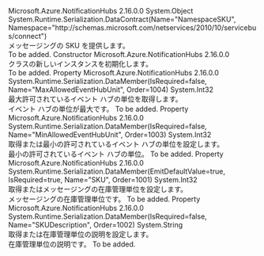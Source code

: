 <Type Name="MessagingSKU" FullName="Microsoft.Azure.NotificationHubs.Management.MessagingSKU">
  <TypeSignature Language="C#" Value="public class MessagingSKU" />
  <TypeSignature Language="ILAsm" Value=".class public auto ansi beforefieldinit MessagingSKU extends System.Object" />
  <TypeSignature Language="DocId" Value="T:Microsoft.Azure.NotificationHubs.Management.MessagingSKU" />
  <TypeSignature Language="VB.NET" Value="Public Class MessagingSKU" />
  <TypeSignature Language="F#" Value="type MessagingSKU = class" />
  <AssemblyInfo>
    <AssemblyName>Microsoft.Azure.NotificationHubs</AssemblyName>
    <AssemblyVersion>2.16.0.0</AssemblyVersion>
  </AssemblyInfo>
  <Base>
    <BaseTypeName>System.Object</BaseTypeName>
  </Base>
  <Interfaces />
  <Attributes>
    <Attribute>
      <AttributeName>System.Runtime.Serialization.DataContract(Name="NamespaceSKU", Namespace="http://schemas.microsoft.com/netservices/2010/10/servicebus/connect")</AttributeName>
    </Attribute>
  </Attributes>
  <Docs>
    <summary>メッセージングの SKU を提供します。</summary>
    <remarks>To be added.</remarks>
  </Docs>
  <Members>
    <Member MemberName=".ctor">
      <MemberSignature Language="C#" Value="public MessagingSKU ();" />
      <MemberSignature Language="ILAsm" Value=".method public hidebysig specialname rtspecialname instance void .ctor() cil managed" />
      <MemberSignature Language="DocId" Value="M:Microsoft.Azure.NotificationHubs.Management.MessagingSKU.#ctor" />
      <MemberSignature Language="VB.NET" Value="Public Sub New ()" />
      <MemberType>Constructor</MemberType>
      <AssemblyInfo>
        <AssemblyName>Microsoft.Azure.NotificationHubs</AssemblyName>
        <AssemblyVersion>2.16.0.0</AssemblyVersion>
      </AssemblyInfo>
      <Parameters />
      <Docs>
        <summary><see cref="T:Microsoft.Azure.NotificationHubs.Management.MessagingSKU" /> クラスの新しいインスタンスを初期化します。</summary>
        <remarks>To be added.</remarks>
      </Docs>
    </Member>
    <Member MemberName="MaxAllowedEventHubUnit">
      <MemberSignature Language="C#" Value="public int MaxAllowedEventHubUnit { get; }" />
      <MemberSignature Language="ILAsm" Value=".property instance int32 MaxAllowedEventHubUnit" />
      <MemberSignature Language="DocId" Value="P:Microsoft.Azure.NotificationHubs.Management.MessagingSKU.MaxAllowedEventHubUnit" />
      <MemberSignature Language="VB.NET" Value="Public ReadOnly Property MaxAllowedEventHubUnit As Integer" />
      <MemberSignature Language="F#" Value="member this.MaxAllowedEventHubUnit : int" Usage="Microsoft.Azure.NotificationHubs.Management.MessagingSKU.MaxAllowedEventHubUnit" />
      <MemberType>Property</MemberType>
      <AssemblyInfo>
        <AssemblyName>Microsoft.Azure.NotificationHubs</AssemblyName>
        <AssemblyVersion>2.16.0.0</AssemblyVersion>
      </AssemblyInfo>
      <Attributes>
        <Attribute>
          <AttributeName>System.Runtime.Serialization.DataMember(IsRequired=false, Name="MaxAllowedEventHubUnit", Order=1004)</AttributeName>
        </Attribute>
      </Attributes>
      <ReturnValue>
        <ReturnType>System.Int32</ReturnType>
      </ReturnValue>
      <Docs>
        <summary>
            最大許可されているイベント ハブの単位を取得します。
            </summary>
        <value>
            イベント ハブの単位が最大です。
            </value>
        <remarks>To be added.</remarks>
      </Docs>
    </Member>
    <Member MemberName="MinAllowedEventHubUnit">
      <MemberSignature Language="C#" Value="public int MinAllowedEventHubUnit { get; }" />
      <MemberSignature Language="ILAsm" Value=".property instance int32 MinAllowedEventHubUnit" />
      <MemberSignature Language="DocId" Value="P:Microsoft.Azure.NotificationHubs.Management.MessagingSKU.MinAllowedEventHubUnit" />
      <MemberSignature Language="VB.NET" Value="Public ReadOnly Property MinAllowedEventHubUnit As Integer" />
      <MemberSignature Language="F#" Value="member this.MinAllowedEventHubUnit : int" Usage="Microsoft.Azure.NotificationHubs.Management.MessagingSKU.MinAllowedEventHubUnit" />
      <MemberType>Property</MemberType>
      <AssemblyInfo>
        <AssemblyName>Microsoft.Azure.NotificationHubs</AssemblyName>
        <AssemblyVersion>2.16.0.0</AssemblyVersion>
      </AssemblyInfo>
      <Attributes>
        <Attribute>
          <AttributeName>System.Runtime.Serialization.DataMember(IsRequired=false, Name="MinAllowedEventHubUnit", Order=1003)</AttributeName>
        </Attribute>
      </Attributes>
      <ReturnValue>
        <ReturnType>System.Int32</ReturnType>
      </ReturnValue>
      <Docs>
        <summary>取得または最小の許可されているイベント ハブの単位を設定します。</summary>
        <value>最小の許可されているイベント ハブの単位。</value>
        <remarks>To be added.</remarks>
      </Docs>
    </Member>
    <Member MemberName="SKU">
      <MemberSignature Language="C#" Value="public int SKU { get; set; }" />
      <MemberSignature Language="ILAsm" Value=".property instance int32 SKU" />
      <MemberSignature Language="DocId" Value="P:Microsoft.Azure.NotificationHubs.Management.MessagingSKU.SKU" />
      <MemberSignature Language="VB.NET" Value="Public Property SKU As Integer" />
      <MemberSignature Language="F#" Value="member this.SKU : int with get, set" Usage="Microsoft.Azure.NotificationHubs.Management.MessagingSKU.SKU" />
      <MemberType>Property</MemberType>
      <AssemblyInfo>
        <AssemblyName>Microsoft.Azure.NotificationHubs</AssemblyName>
        <AssemblyVersion>2.16.0.0</AssemblyVersion>
      </AssemblyInfo>
      <Attributes>
        <Attribute>
          <AttributeName>System.Runtime.Serialization.DataMember(EmitDefaultValue=true, IsRequired=true, Name="SKU", Order=1001)</AttributeName>
        </Attribute>
      </Attributes>
      <ReturnValue>
        <ReturnType>System.Int32</ReturnType>
      </ReturnValue>
      <Docs>
        <summary>取得またはメッセージングの在庫管理単位を設定します。</summary>
        <value>メッセージングの在庫管理単位です。</value>
        <remarks>To be added.</remarks>
      </Docs>
    </Member>
    <Member MemberName="SKUDescription">
      <MemberSignature Language="C#" Value="public string SKUDescription { get; }" />
      <MemberSignature Language="ILAsm" Value=".property instance string SKUDescription" />
      <MemberSignature Language="DocId" Value="P:Microsoft.Azure.NotificationHubs.Management.MessagingSKU.SKUDescription" />
      <MemberSignature Language="VB.NET" Value="Public ReadOnly Property SKUDescription As String" />
      <MemberSignature Language="F#" Value="member this.SKUDescription : string" Usage="Microsoft.Azure.NotificationHubs.Management.MessagingSKU.SKUDescription" />
      <MemberType>Property</MemberType>
      <AssemblyInfo>
        <AssemblyName>Microsoft.Azure.NotificationHubs</AssemblyName>
        <AssemblyVersion>2.16.0.0</AssemblyVersion>
      </AssemblyInfo>
      <Attributes>
        <Attribute>
          <AttributeName>System.Runtime.Serialization.DataMember(IsRequired=false, Name="SKUDescription", Order=1002)</AttributeName>
        </Attribute>
      </Attributes>
      <ReturnValue>
        <ReturnType>System.String</ReturnType>
      </ReturnValue>
      <Docs>
        <summary>取得または在庫管理単位の説明を設定します。</summary>
        <value>在庫管理単位の説明です。</value>
        <remarks>To be added.</remarks>
      </Docs>
    </Member>
  </Members>
</Type>
